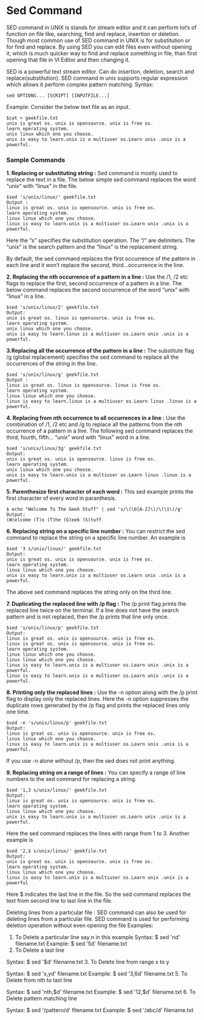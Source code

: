 # Sed Command

SED command in UNIX is stands for stream editor and it can perform lot’s of function on file like, searching, find and replace, insertion or deletion. Though most common use of SED command in UNIX is for substitution or for find and replace. By using SED you can edit files even without opening it, which is much quicker way to find and replace something in file, than first opening that file in VI Editor and then changing it.

SED is a powerful text stream editor. Can do insertion, deletion, search and replace(substitution).
SED command in unix supports regular expression which allows it perform complex pattern matching.
Syntax:
```
sed OPTIONS... [SCRIPT] [INPUTFILE...] 
```
Example:
Consider the below text file as an input.
```
$cat > geekfile.txt
unix is great os. unix is opensource. unix is free os.
learn operating system.
unix linux which one you choose.
unix is easy to learn.unix is a multiuser os.Learn unix .unix is a powerful.
```

### Sample Commands

**1. Replacing or substituting string :** Sed command is mostly used to replace the text in a file. The below simple sed command replaces the word “unix” with “linux” in the file.
```
$sed 's/unix/linux/' geekfile.txt
Output :
linux is great os. unix is opensource. unix is free os.
learn operating system.
linux linux which one you choose.
linux is easy to learn.unix is a multiuser os.Learn unix .unix is a powerful.
```
Here the “s” specifies the substitution operation. The “/” are delimiters. The “unix” is the search pattern and the “linux” is the replacement string.

By default, the sed command replaces the first occurrence of the pattern in each line and it won’t replace the second, third…occurrence in the line.

**2. Replacing the nth occurrence of a pattern in a line :** Use the /1, /2 etc flags to replace the first, second occurrence of a pattern in a line. The below command replaces the second occurrence of the word “unix” with “linux” in a line.
```
$sed 's/unix/linux/2' geekfile.txt
Output:
unix is great os. linux is opensource. unix is free os.
learn operating system.
unix linux which one you choose.
unix is easy to learn.linux is a multiuser os.Learn unix .unix is a powerful.
```
**3.Replacing all the occurrence of the pattern in a line :** The substitute flag /g (global replacement) specifies the sed command to replace all the occurrences of the string in the line.
```
$sed 's/unix/linux/g' geekfile.txt
Output :
linux is great os. linux is opensource. linux is free os.
learn operating system.
linux linux which one you choose.
linux is easy to learn.linux is a multiuser os.Learn linux .linux is a powerful.
```
**4. Replacing from nth occurrence to all occurrences in a line :** Use the combination of /1, /2 etc and /g to replace all the patterns from the nth occurrence of a pattern in a line. The following sed command replaces the third, fourth, fifth… “unix” word with “linux” word in a line.
```
$sed 's/unix/linux/3g' geekfile.txt
Output:
unix is great os. unix is opensource. linux is free os.
learn operating system.
unix linux which one you choose.
unix is easy to learn.unix is a multiuser os.Learn linux .linux is a powerful.
```
**5. Parenthesize first character of each word :** This sed example prints the first character of every word in paranthesis.
```
$ echo "Welcome To The Geek Stuff" | sed 's/\(\b[A-Z]\)/\(\1\)/g'
Output:
(W)elcome (T)o (T)he (G)eek (S)tuff
```
**6. Replacing string on a specific line number :** You can restrict the sed command to replace the string on a specific line number. An example is
```
$sed '3 s/unix/linux/' geekfile.txt
Output:
unix is great os. unix is opensource. unix is free os.
learn operating system.
linux linux which one you choose.
unix is easy to learn.unix is a multiuser os.Learn unix .unix is a powerful.
```
The above sed command replaces the string only on the third line.

**7. Duplicating the replaced line with /p flag :** The /p print flag prints the replaced line twice on the terminal. If a line does not have the search pattern and is not replaced, then the /p prints that line only once.
```
$sed 's/unix/linux/p' geekfile.txt
Output:
linux is great os. unix is opensource. unix is free os.
linux is great os. unix is opensource. unix is free os.
learn operating system.
linux linux which one you choose.
linux linux which one you choose.
linux is easy to learn.unix is a multiuser os.Learn unix .unix is a powerful.
linux is easy to learn.unix is a multiuser os.Learn unix .unix is a powerful.
```
**8. Printing only the replaced lines :** Use the -n option along with the /p print flag to display only the replaced lines. Here the -n option suppresses the duplicate rows generated by the /p flag and prints the replaced lines only one time.
```
$sed -n 's/unix/linux/p' geekfile.txt
Output:
linux is great os. unix is opensource. unix is free os.
linux linux which one you choose.
linux is easy to learn.unix is a multiuser os.Learn unix .unix is a powerful.
```
If you use -n alone without /p, then the sed does not print anything.

**9. Replacing string on a range of lines :** You can specify a range of line numbers to the sed command for replacing a string.
```
$sed '1,3 s/unix/linux/' geekfile.txt
Output:
linux is great os. unix is opensource. unix is free os.
learn operating system.
linux linux which one you choose.
unix is easy to learn.unix is a multiuser os.Learn unix .unix is a powerful.
```
Here the sed command replaces the lines with range from 1 to 3. Another example is
```
$sed '2,$ s/unix/linux/' geekfile.txt
Output:
unix is great os. unix is opensource. unix is free os.
learn operating system.
linux linux which one you choose.
linux is easy to learn.unix is a multiuser os.Learn unix .unix is a powerful
```
Here $ indicates the last line in the file. So the sed command replaces the text from second line to last line in the file.

Deleting lines from a particular file : SED command can also be used for deleting lines from a particular file. SED command is used for performing deletion operation without even opening the file
Examples:
1. To Delete a particular line say n in this example
Syntax:
$ sed 'nd' filename.txt
Example:
$ sed '5d' filename.txt
2. To Delete a last line

Syntax:
$ sed '$d' filename.txt
3. To Delete line from range x to y

Syntax:
$ sed 'x,yd' filename.txt
Example:
$ sed '3,6d' filename.txt
5. To Delete from nth to last line

Syntax:
$ sed 'nth,$d' filename.txt
Example:
$ sed '12,$d' filename.txt
6. To Delete pattern matching line

Syntax:
$ sed '/pattern/d' filename.txt
Example:
$ sed '/abc/d' filename.txt
